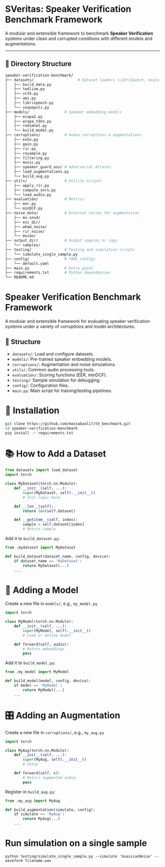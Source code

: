 # SVeritas: Speaker Verification Benchmark Framework

A modular and extensible framework to benchmark **Speaker Verification** systems under clean and corrupted conditions with different models and augmentations.

---

## 📁 Directory Structure

```bash
speaker-verification-benchmark/
├── datasets/                    # Dataset loaders (LibriSpeech, VoxCeleb, etc.)
│   ├── build_data.py
│   ├── tedlium.py
│   ├── vctk.py
│   ├── ami.py
│   ├── librispeech.py
│   └── voxpopuli.py
├── models/                # Speaker embedding models
│   ├── ecapa2.py
│   ├── ecapa_tdnn.py
│   ├── redimnet.py
│   └── build_model.py
├── corruptions/           # Audio corruptions & augmentations
│   ├── echo.py
│   ├── gain.py
│   ├── rir.py
│   ├── resample.py
│   ├── filtering.py
│   ├── music.py
│   ├── speaker_guard_asv/ # Adversarial Attacks
│   ├── load_augmentations.py
│   └── build_aug.py
├── utils/                 # Utility scripts
│   ├── apply_rir.py
│   ├── compute_snrs.py
│   └── load_audio.py
├── evaluation/            # Metrics
│   ├── eer.py
│   └── minDCF.py
├── noise_data/            # External noises for augmentation
│   ├── ms-snsd/
│   ├── esc_dir/
│   ├── wham_noise/
│   ├── rir_noise/
│   └── musan/
├── output_dir/            # Output samples or logs
│   └── samples/
├── testing/               # Testing and simulation scripts
│   └── simulate_single_sample.py
├── config/                # YAML configs
│   └── default.yaml
├── main.py                # Entry point
├── requirements.txt       # Python dependencies
└── README.md
```

# Speaker Verification Benchmark Framework

A modular and extensible framework for evaluating speaker verification systems under a variety of corruptions and model architectures.

## 🔧 Structure

- `datasets/`: Load and configure datasets.
- `models/`: Pre-trained speaker embedding models.
- `corruptions/`: Augmentation and noise simulations.
- `utils/`: Common audio processing tools.
- `evaluation/`: Scoring functions (EER, minDCF).
- `testing/`: Sample simulation for debugging.
- `config/`: Configuration files.
- `main.py`: Main script for training/testing pipelines.

# 🧩 Installation
```bash
git clone https://github.com/massabaali7/SV_benchmark.git
cd speaker-verification-benchmark
pip install -r requirements.txt
```

# 📚 How to Add a Dataset
```python
from datasets import load_dataset
import torch

class MyDataset(torch.nn.Module):
    def __init__(self, ...):
        super(MyDataset, self).__init__()
        # Init logic here

    def __len__(self):
        return len(self.dataset)

    def __getitem__(self, index):
        sample = self.dataset[index]
        # Return sample
```

Add it to `build_dataset.py`:
```python
from .mydataset import MyDataset

def build_dataset(dataset_name, config, device):
    if dataset_name == 'MyDataset':
        return MyDataset(...)
    ...
```

# 🧠 Adding a Model
Create a new file in `models/`, e.g., `my_model.py`
```python
import torch

class MyModel(torch.nn.Module):
    def __init__(self, ...):
        super(MyModel, self).__init__()
        # Load or define model

    def forward(self, audio):
        # Return embeddings
        pass
```

Add it to `build_model.py`:
```python
from .my_model import MyModel

def build_model(model, config, device):
    if model == 'MyModel':
        return MyModel(...)
    ...
```

# 🎛️ Adding an Augmentation
Create a new file in `corruptions/`, e.g., `my_aug.py`
```python
import torch

class MyAug(torch.nn.Module):
    def __init__(self, ...):
        super(MyAug, self).__init__()
        # Setup

    def forward(self, x):
        # Return augmented audio
        pass
```

Register in `build_aug.py`:
```python
from .my_aug import MyAug

def build_augmentation(simulate, config):
    if simulate == 'MyAug':
        return MyAug(...)
    ...
```
# Run simulation on a single sample
```python testing/simulate_single_sample.py --simulate 'GuassianNoise' --waveform filename.wav ```
